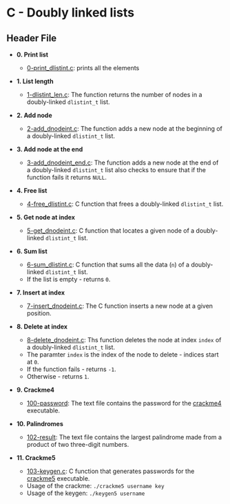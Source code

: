 # C - Doubly linked lists

## Header File


* **0. Print list**
  * [0-print_dlistint.c](./0-print_dlinstint.c): prints all the elements

* **1. List length**
  * [1-dlistint_len.c](./1-dlistint_len.c): The function returns the number of nodes in
  a doubly-linked `dlistint_t` list.


* **2. Add node**
  * [2-add_dnodeint.c](./2-add_dnodeint.c): The function adds a new node at the
  beginning of a doubly-linked `dlistint_t` list.

* **3. Add node at the end**
  * [3-add_dnodeint_end.c](./3-add_dnodeint_end.c): The function adds a new
  node at the end of a doubly-linked `dlistint_t` list also checks to ensure that if the function fails it returns `NULL`.


* **4. Free list**
  * [4-free_dlistint.c](./4-free_dlistint.c): C function that frees a
  doubly-linked `dlistint_t` list.

* **5. Get node at index**
  * [5-get_dnodeint.c](./5-get_dnodeint.c): C function that locates a given node of a
  doubly-linked `dlistint_t` list.

* **6. Sum list**
  * [6-sum_dlistint.c](./6-sum_dlistint.c): C function that sums all the data (`n`)
  of a doubly-linked `dlistint_t` list.
  * If the list is empty - returns `0`.

* **7. Insert at index**
  * [7-insert_dnodeint.c](./7-insert_dnodeint.c): The C function inserts a new node at a
  given position.

* **8. Delete at index**
  * [8-delete_dnodeint.c](./8-delete_dnodeint.c): Ths function deletes the node at
  index `index` of a doubly-linked `dlistint_t` list.
  * The paramter `index` is the index of the node to delete - indices start at `0`.
  * If the function fails - returns `-1`.
  * Otherwise - returns `1`.

* **9. Crackme4**
  * [100-password](./100-password): The text file contains the password for the
  [crackme4](https://github.com/holbertonschool/0x16.c) executable.

* **10. Palindromes**
  * [102-result](./102-result): The text file contains the largest palindrome made from a
  product of two three-digit numbers.

* **11. Crackme5**
  * [103-keygen.c](./103-keygen.c): C function that generates passwords for the
  [crackme5](https://github.com/holbertonschool/0x16.c) executable.
  * Usage of the crackme: `./crackme5 username key`
  * Usage of the keygen: `./keygen5 username`
